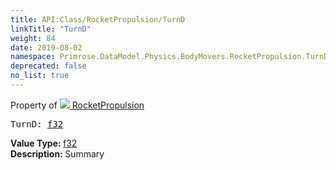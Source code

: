 ```yaml
---
title: API:Class/RocketPropulsion/TurnD
linkTitle: "TurnD"
weight: 84
date: 2019-08-02
namespace: Primrose.DataModel.Physics.BodyMovers.RocketPropulsion.TurnD
deprecated: false
no_list: true
---
```

Property of <a href="/docs/api-reference/Class/RocketPropulsion"><img src="/icons/silk/rocket.png"/>&nbsp;RocketPropulsion</a>
<pre class="method-declaration">
TurnD: <a class="type" href="/docs/api-reference/System/Primitives#single">f32</a></pre>
<b>Value Type: </b>
<a class="type" href="/docs/api-reference/System/Primitives#single">f32</a>
<br/>
<b>Description: </b>
Summary

